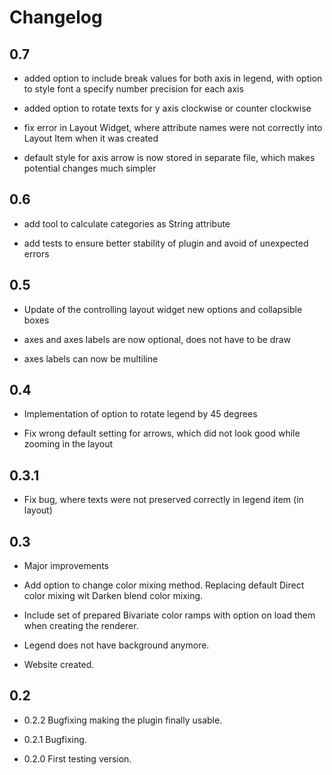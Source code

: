 # Changelog

## 0.7

  - added option to include break values for both axis in legend, with option to style font a specify number precision for each axis

  - added option to rotate texts for y axis clockwise or counter clockwise

  - fix error in Layout Widget, where attribute names were not correctly into Layout Item when it was created 

  - default style for axis arrow is now stored in separate file, which makes potential changes much simpler

## 0.6

  - add tool to calculate categories as String attribute

  - add tests to ensure better stability of plugin and avoid of unexpected errors

## 0.5

  - Update of the controlling layout widget new options and collapsible boxes

  - axes and axes labels are now optional, does not have to be draw

  - axes labels can now be multiline

## 0.4

  - Implementation of option to rotate legend by 45 degrees

  - Fix wrong default setting for arrows, which did not look good while zooming in the layout 

## 0.3.1

  - Fix bug, where texts were not preserved correctly in legend item (in layout)

## 0.3

  - Major improvements
  
  - Add option to change color mixing method. Replacing default Direct color mixing wit Darken blend color mixing.
    
  - Include set of prepared Bivariate color ramps with option on load them when creating the renderer.
  
  - Legend does not have background anymore.   
  
  - Website created.

## 0.2 

- 0.2.2 Bugfixing making the plugin finally usable.
  
- 0.2.1 Bugfixing.
  
- 0.2.0 First testing version.
